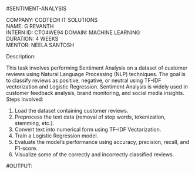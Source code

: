 #SENTIMENT-ANALYSIS

COMPANY: CODTECH IT SOLUTIONS  
NAME: G REVANTH  
INTERN ID: CTO4WE94
DOMAIN: MACHINE LEARNING  
DURATION: 4 WEEKS  
MENTOR: NEELA SANTOSH


Description:

This task involves performing Sentiment Analysis on a dataset of customer reviews using Natural Language Processing (NLP) techniques. The goal is to classify reviews as positive, negative, or neutral using TF-IDF vectorization and Logistic Regression. Sentiment Analysis is widely used in customer feedback analysis, brand monitoring, and social media insights.
Steps Involved:
1. Load the dataset containing customer reviews.
2. Preprocess the text data (removal of stop words, tokenization, stemming, etc.).
3. Convert text into numerical form using TF-IDF Vectorization.
4. Train a Logistic Regression model.
5. Evaluate the model’s performance using accuracy, precision, recall, and F1-score.
6. Visualize some of the correctly and incorrectly classified reviews.

#OUTPUT:


